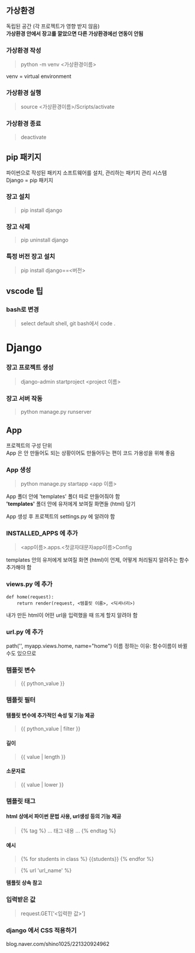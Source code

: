 ## 가상환경
독립된 공간 (각 프로젝트가 영향 받지 않음)  
**가상환경 안에서 장고를 깔았으면 다른 가상환경에선 연동이 안됨**  
### 가상환경 작성
> python -m venv <가상환경이름>  

venv = virtual environment  

### 가상환경 실행
> source <가상환경이름>/Scripts/activate
### 가상환경 종료
> deactivate

## pip 패키지
파이썬으로 작성된 패키지 소프트웨어를 설치, 관리하는 패키지 관리 시스템  
Django = pip 패키지  

### 장고 설치
> pip install django

### 장고 삭제
> pip uninstall django

### 특정 버전 장고 설치
> pip install django==<버전>

## vscode 팁
### bash로 변경
> select default shell, git bash에서 code .

# Django
### 장고 프로젝트 생성
> django-admin startproject <project 이름>

### 장고 서버 작동
> python manage.py runserver

## App
프로젝트의 구성 단위  
App 은 안 만들어도 되는 상황이어도 만들어두는 편이 코드 가용성을 위해 좋음

### App 생성
> python manage.py startapp <app 이름>

App 폴더 안에 'templates' 폴더 따로 만들어줘야 함  
**'templates'** 폴더 안에 유저에게 보여질 화면들 (html) 담기

App 생성 후 프로젝트의 settings.py 에 알려야 함

### INSTALLED_APPS 에 추가
> <app이름>.apps.<첫글자대문자app이름>Config

templates 안의 유저에게 보여질 화면 (html)이 언제, 어떻게 처리될지 알려주는 함수 추가해야 함

### views.py 에 추가
```
def home(request):
    return render(request, <템플릿 이름>, <딕셔너리>)
```

내가 만든 html이 어떤 url을 입력했을 때 뜨게 할지 알려야 함

### url.py 에 추가
path('', myapp.views.home, name="home")
이름 정하는 이유: 함수이름이 바뀔 수도 있으므로

### 템플릿 변수
> {{ python_value }}
### 템플릿 필터
#### 템플릿 변수에 추가적인 속성 및 기능 제공  
> {{ python_value | filter }}

#### 길이
> {{ value | length }}

#### 소문자로
> {{ value | lower }}

### 템플릿 태그
#### html 상에서 파이썬 문법 사용, url생성 등의 기능 제공
> {% tag %} ... 태그 내용 ... {% endtag %}

#### 예시
> {% for students in class %} {{students}} {% endfor %}

> {% url 'url_name' %}

**템플릿 상속 참고**

### 입력받은 값
> request.GET['<입력한 값>']

### django 에서 CSS 적용하기
blog.naver.com/shino1025/221320924962
